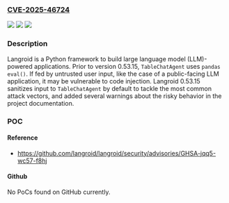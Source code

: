 ### [CVE-2025-46724](https://cve.mitre.org/cgi-bin/cvename.cgi?name=CVE-2025-46724)
![](https://img.shields.io/static/v1?label=Product&message=langroid&color=blue)
![](https://img.shields.io/static/v1?label=Version&message=%3D%20%3C%200.53.15%20&color=brighgreen)
![](https://img.shields.io/static/v1?label=Vulnerability&message=CWE-94%3A%20Improper%20Control%20of%20Generation%20of%20Code%20('Code%20Injection')&color=brighgreen)

### Description

Langroid is a Python framework to build large language model (LLM)-powered applications. Prior to version 0.53.15, `TableChatAgent` uses `pandas eval()`. If fed by untrusted user input, like the case of a public-facing LLM application, it may be vulnerable to code injection. Langroid 0.53.15 sanitizes input to `TableChatAgent` by default to tackle the most common attack vectors, and added several warnings about the risky behavior in the project documentation.

### POC

#### Reference
- https://github.com/langroid/langroid/security/advisories/GHSA-jqq5-wc57-f8hj

#### Github
No PoCs found on GitHub currently.

